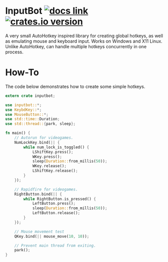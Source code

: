 # InputBot [![docs link](https://docs.rs/inputbot/badge.svg)](https://docs.rs/inputbot) [![crates.io version](https://img.shields.io/crates/v/inputbot.svg)](https://crates.io/crates/inputbot) 
A very small AutoHotkey inspired library for creating global hotkeys, as well as emulating mouse and keyboard input. Works on Windows and X11 Linux. Unlike AutoHotkey, can handle multiple hotkeys concurrently in one process.

# How-To
The code below demonstrates how to create some simple hotkeys.

```Rust
extern crate inputbot;

use inputbot::*;
use KeybdKey::*;
use MouseButton::*;
use std::time::Duration;
use std::thread::{park, sleep};

fn main() {
    // Autorun for videogames.
    NumLockKey.bind(|| {
        while num_lock_is_toggled() {
            LShiftKey.press();
            WKey.press();
            sleep(Duration::from_millis(50));
            WKey.release();
            LShiftKey.release();
        }
    });

    // Rapidfire for videogames.
    RightButton.bind(|| {
        while RightButton.is_pressed() {
            LeftButton.press();
            sleep(Duration::from_millis(50));
            LeftButton.release();
        }
    });

    // Mouse movement test
    QKey.bind(|| mouse_move(10, 10));

    // Prevent main thread from exiting.
    park();
}
```
